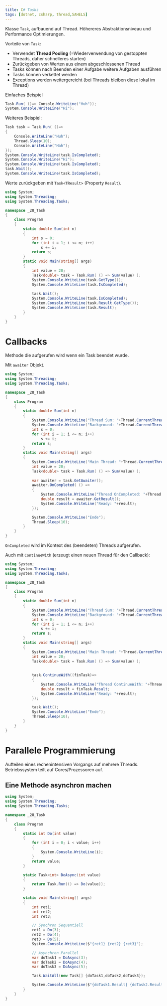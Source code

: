 ```yaml
---
title: C# Tasks
tags: [dotnet, csharp, thread,5AHELS]
---
```


Klasse `Task`, aufbauend auf Thread. Höhereres Abstraktionsniveau und Performance Optimierungen.

Vorteile von `Task`:

- Verwendet **Thread Pooling** (=Wiederverwendung von gestoppten Threads, daher schnelleres starten)
- Zurückgeben von Werten aus einem abgeschlossenen Thread
- Tasks können nach Beenden einer Aufgabe weitere Aufgaben ausführen
- Tasks können verkettet werden
- Exceptions werden weitergereicht (bei Threads bleiben diese lokal im Thread)



Einfaches Beispiel

```csharp
Task.Run( ()=> Console.WriteLine("Huh"));
System.Console.WriteLine("Hi");
```



Weiteres Beispiel:

```csharp
Task task = Task.Run( ()=> 
{
    Console.WriteLine("Huh");
    Thread.Sleep(10);
    Console.WriteLine("Hah");
});
System.Console.WriteLine(task.IsCompleted);
System.Console.WriteLine("Hi");
System.Console.WriteLine(task.IsCompleted);
task.Wait();
System.Console.WriteLine(task.IsCompleted);
```

Werte zurückgeben mit `Task<TResult>` (Property `Result`).

```csharp
using System;
using System.Threading;
using System.Threading.Tasks;

namespace _28_Task
{
    class Program
    {
        static double Sum(int n)
        {
            int s = 0;
            for (int i = 1; i <= n; i++)
                s += i;
            return s;
        }
        static void Main(string[] args)
        {
            int value = 20;
            Task<double> task = Task.Run( () => Sum(value) );
            System.Console.WriteLine(task.GetType());
            System.Console.WriteLine(task.IsCompleted);
          
            task.Wait();
            System.Console.WriteLine(task.IsCompleted);
            System.Console.WriteLine(task.Result.GetType());
            System.Console.WriteLine(task.Result);
        }
    }
}
```



# Callbacks

Methode die aufgerufen wird wenn ein Task beendet wurde.

Mit `awaiter` Objekt.

```csharp
using System;
using System.Threading;
using System.Threading.Tasks;

namespace _28_Task
{
    class Program
    {
        static double Sum(int n)
        {
            System.Console.WriteLine("Thread Sum: "+Thread.CurrentThread.ManagedThreadId);
            System.Console.WriteLine("Background: "+Thread.CurrentThread.IsBackground);
            int s = 0;
            for (int i = 1; i <= n; i++)
                s += i;
            return s;
        }
        static void Main(string[] args)
        {
            System.Console.WriteLine("Main Thread: "+Thread.CurrentThread.ManagedThreadId);
            int value = 20;
            Task<double> task = Task.Run( () => Sum(value) );
            
            var awaiter = task.GetAwaiter();
            awaiter.OnCompleted( () =>
            {
                System.Console.WriteLine("Thread OnCompleted: "+Thread.CurrentThread.ManagedThreadId);
                double result = awaiter.GetResult();
                System.Console.WriteLine("Ready: "+result);
            });

            System.Console.WriteLine("Ende");
            Thread.Sleep(10);
        }
    }
}

```

`OnCompleted` wird im Kontext des (beendeten) Threads aufgerufen.

Auch mit `ContinueWith` (erzeugt einen neuen Thread für den Callback):

```csharp
using System;
using System.Threading;
using System.Threading.Tasks;

namespace _28_Task
{
    class Program
    {
        static double Sum(int n)
        {
            System.Console.WriteLine("Thread Sum: "+Thread.CurrentThread.ManagedThreadId);
            System.Console.WriteLine("Background: "+Thread.CurrentThread.IsBackground);
            int s = 0;
            for (int i = 1; i <= n; i++)
                s += i;
            return s;
        }
        static void Main(string[] args)
        {
            System.Console.WriteLine("Main Thread: "+Thread.CurrentThread.ManagedThreadId);
            int value = 20;
            Task<double> task = Task.Run( () => Sum(value) );
            
            
            task.ContinueWith((finTask)=>
            {
                System.Console.WriteLine("Thread ContinueWith: "+Thread.CurrentThread.ManagedThreadId);
                double result = finTask.Result;
                System.Console.WriteLine("Ready: "+result);
            });

            task.Wait();
            System.Console.WriteLine("Ende");
            Thread.Sleep(10);
        }
    }
}

```



# Parallele Programmierung

Aufteilen eines rechenintensiven Vorgangs auf mehrere Threads. Betriebssystem teilt auf Cores/Prozessoren auf.

## Eine Methode asynchron machen

```csharp
using System;
using System.Threading;
using System.Threading.Tasks;

namespace _28_Task
{
    class Program
    {
        static int Do(int value)
        {
            for (int i = 0; i < value; i++)
            {
                System.Console.WriteLine(i);
            }
            return value;
        }

        static Task<int> DoAsync(int value)
        {
            return Task.Run(() => Do(value));
        }

        static void Main(string[] args)
        {
            int ret1;
            int ret2;
            int ret3;

            // Synchron Sequentiell
            ret1 = Do(3);
            ret2 = Do(4);
            ret3 = Do(5);
            System.Console.WriteLine($"{ret1} {ret2} {ret3}");

            // Asynchron Parallel
            var doTask1 = DoAsync(3);
            var doTask2 = DoAsync(4);
            var doTask3 = DoAsync(5);

            Task.WaitAll(new Task[] {doTask1,doTask2,doTask3});

            System.Console.WriteLine($"{doTask1.Result} {doTask2.Result} {doTask3.Result}");
        }
    }
}
```



